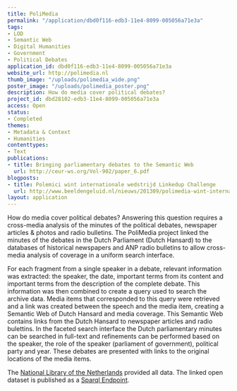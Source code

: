 ```yaml
---
title: PoliMedia
permalink: "/application/dbd0f116-edb3-11e4-8099-005056a71e3a"
tags:
- LOD
- Semantic Web
- Digital Humanities
- Government
- Political Debates
application_id: dbd0f116-edb3-11e4-8099-005056a71e3a
website_url: http://polimedia.nl
thumb_image: "/uploads/polimedia_wide.png"
poster_image: "/uploads/polimedia_poster.png"
description: How do media cover political debates?
project_id: dbd28102-edb3-11e4-8099-005056a71e3a
access: Open
status:
- Completed
themes:
- Metadata & Context
- Humanities
contenttypes:
- Text
publications:
- title: Bringing parliamentary debates to the Semantic Web
  url: http://ceur-ws.org/Vol-902/paper_6.pdf
blogposts:
- title: Polemici wint internationale wedstrijd Linkedup Challenge
  url: http://www.beeldengeluid.nl/nieuws/201309/polimedia-wint-internationale-wedstrijd-linkedup-challenge
layout: application
---
```


How do media cover political debates? Answering this question requires a cross-media analysis of the minutes of the political debates, newspaper articles & photos and radio bulletins. The PoliMedia project linked the minutes of the debates in the Dutch Parliament (Dutch Hansard) to the databases of historical newspapers and ANP radio bulletins to allow cross-media analysis of coverage in a uniform search interface. 

For each fragment from a single speaker in a debate, relevant information was extracted: the speaker, the date, important terms from its content and important terms from the description of the complete debate. This information was then combined to create a query used to search the archive data. Media items that corresponded to this query were retrieved and a link was created between the speech and the media item, creating a Semantic Web of Dutch Hansard and media coverage. This Semantic Web contains links from the Dutch Hansard to newspaper articles and radio bulettins. In the faceted search interface the Dutch parliamentary minutes can be searched in full-text and refinements can be performed based on the speaker, the role of the speaker (parliament of government), political party and year. These debates are presented with links to the original locations of the media items. 

The [National Library of the Netherlands](http://www.kb.nl/en) provided all data. The linked open dataset is published as a [Sparql Endpoint](http://data.polimedia.nl).
